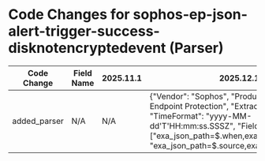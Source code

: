 # Code Changes for sophos-ep-json-alert-trigger-success-disknotencryptedevent (Parser)

| Code Change | Field Name | 2025.11.1 | 2025.12.1 |
|-------------|------------|-----------|------------|
| added_parser | N/A | N/A | {"Vendor": "Sophos", "Product": "Sophos Endpoint Protection", "ExtractionType": "json", "TimeFormat": "yyyy-MM-dd'T'HH:mm:ss.SSSZ", "Fields": ["exa_json_path=$.when,exa_field_name=time", "exa_json_path=$.source,exa_regex=(n\/a|(\d{1,3}\.){3}\d{1,3}|({full_name}[^\"\s]+\s[^\"]+)$|((({domain}[^\\\"]+?))\\+)?({user}[\w\.\-\!\#\^\~]{1,40}\$?)$)", "exa_json_path=$.location,exa_regex=^({host}[\w\-\.]+)$", "exa_json_path=$.id,exa_field_name=alert_id", "exa_json_path=$.severity,exa_field_name=alert_severity", "exa_json_path=$.name,exa_field_name=alert_name", "exa_json_path=$.type,exa_field_name=alert_type", "exa_json_path=$.description,exa_field_name=additional_info", "exa_json_path=$..endpoint_type,exa_field_name=device_type", "exa_json_path=$.user_id,exa_field_name=user_id", "exa_json_path=$.group,exa_field_name=group_type", "exa_json_path=$..source_info.ip,exa_regex=({src_ip}((([0-9a-fA-F.]{0,4}):{1,2}){1,7}([0-9a-fA-F]){0,4})|(((25[0-5]|(2[0-4]|1\d|[0-9]|)\d)\.?\b){4}))(:({src_port}\d+))?"], "DupFields": ["host->src_host"], "Name": "sophos-ep-json-alert-trigger-success-disknotencryptedevent", "Conditions": ["\"Event::Endpoint::Enc::DiskNotEncryptedEvent\"", "\"location\":", "\"type\":"], "ParserVersion": "v1.0.0"} |